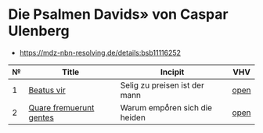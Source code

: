 # Die Psalmen Davids» von Caspar Ulenberg

* https://mdz-nbn-resolving.de/details:bsb11116252

| № | Title                                                           | Incipit                       | VHV                                                                                                                                                              |
|---|-----------------------------------------------------------------|-------------------------------|------------------------------------------------------------------------------------------------------------------------------------------------------------------|
| 1 | [Beatus vir](kern/001-beatus-vir.krn)                           | Selig zu preisen ist der mann | [open](https://verovio.humdrum.org/?file=https://raw.githubusercontent.com/WolfgangDrescher/ulenberg-psalmen-davids/master/kern/001-beatus-vir.krn)              |
| 2 | [Quare fremuerunt gentes](kern/002-quare-fremuerunt-gentes.krn) | Warum empoͤren sich die heiden | [open](https://verovio.humdrum.org/?file=https://raw.githubusercontent.com/WolfgangDrescher/ulenberg-psalmen-davids/master/kern/002-quare-fremuerunt-gentes.krn) |
